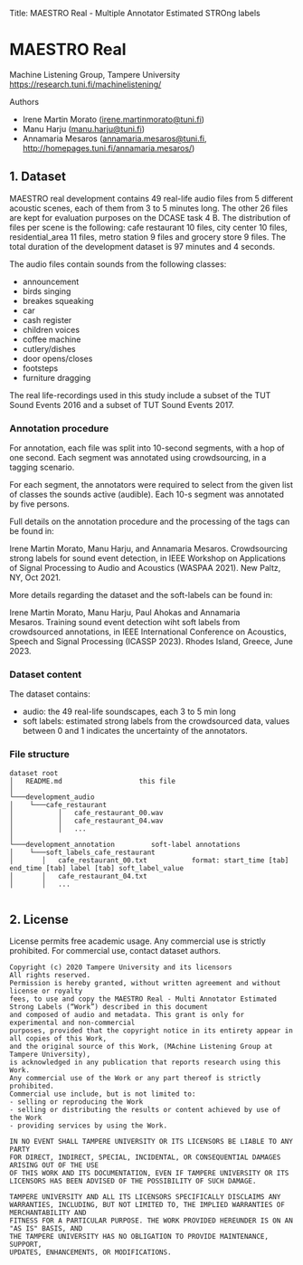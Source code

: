 Title:  MAESTRO Real - Multiple Annotator Estimated STROng labels

# MAESTRO Real

Machine Listening Group, Tampere University <https://research.tuni.fi/machinelistening/>

Authors

- Irene Martin Morato (<irene.martinmorato@tuni.fi>)
- Manu Harju (<manu.harju@tuni.fi>)
- Annamaria Mesaros (<annamaria.mesaros@tuni.fi>, <http://homepages.tuni.fi/annamaria.mesaros/>)

## 1. Dataset

MAESTRO real development contains 49 real-life audio files from 5 different acoustic scenes, each of them from 3 to 5 minutes long. 
The other 26 files are kept for evaluation purposes on the DCASE task 4 B. The distribution of files per scene is the following: 
cafe restaurant 10 files, city center 10 files, residential_area 11 files, metro station 9 files and grocery store 9 files. 
The total duration of the development dataset is 97 minutes and 4 seconds.

The audio files contain sounds from the following classes:

- announcement
- birds singing
- breakes squeaking
- car
- cash register
- children voices
- coffee machine
- cutlery/dishes
- door opens/closes
- footsteps
- furniture dragging


The real life-recordings used in this study include a subset of the TUT Sound Events 2016 and a subset of TUT Sound Events 2017.

### Annotation procedure

For annotation, each file was split into 10-second segments, with a hop of one second. Each segment was annotated using crowdsourcing, in a tagging scenario. 

For each segment, the annotators were required to select from the given list of classes the sounds active (audible).  Each 10-s segment was annotated by five persons. 

Full details on the annotation procedure and the processing of the tags can be found in: 

Irene Martin Morato, Manu Harju, and Annamaria Mesaros. Crowdsourcing strong labels for sound event detection, in IEEE Workshop on Applications of Signal Processing to Audio and Acoustics (WASPAA 2021). New Paltz, NY, Oct 2021. 

More details regarding the dataset and the soft-labels can be found in:

Irene Martin Morato, Manu Harju, Paul Ahokas and Annamaria Mesaros. Training sound event detection wiht soft labels from crowdsourced annotations, in IEEE International Conference on Acoustics, Speech and Signal Processing (ICASSP 2023). Rhodes Island, Greece, June 2023. 

### Dataset content

The dataset contains: 

- audio: the 49 real-life soundscapes, each 3 to 5 min long
- soft labels: estimated strong labels from the crowdsourced data, values between 0 and 1 indicates the uncertainty of the annotators.


### File structure

```
dataset root
│   README.md	                this file
│
└───development_audio
│    └───cafe_restaurant
│           │   cafe_restaurant_00.wav		
│           │   cafe_restaurant_04.wav
│           │   ...
│
└───development_annotation         soft-label annotations 
│    └───soft_labels_cafe_restaurant
│       │   cafe_restaurant_00.txt           format: start_time [tab] end_time [tab] label [tab] soft_label_value
│       │   cafe_restaurant_04.txt
│       │   ...	
    
```


## 2. License

License permits free academic usage. Any commercial use is strictly prohibited. For commercial use, contact dataset authors.


    Copyright (c) 2020 Tampere University and its licensors
    All rights reserved.
    Permission is hereby granted, without written agreement and without license or royalty
    fees, to use and copy the MAESTRO Real - Multi Annotator Estimated Strong Labels (“Work”) described in this document
    and composed of audio and metadata. This grant is only for experimental and non-commercial
    purposes, provided that the copyright notice in its entirety appear in all copies of this Work,
    and the original source of this Work, (MAchine Listening Group at Tampere University),
    is acknowledged in any publication that reports research using this Work.
    Any commercial use of the Work or any part thereof is strictly prohibited.
    Commercial use include, but is not limited to:
    - selling or reproducing the Work
    - selling or distributing the results or content achieved by use of the Work
    - providing services by using the Work.
    
    IN NO EVENT SHALL TAMPERE UNIVERSITY OR ITS LICENSORS BE LIABLE TO ANY PARTY
    FOR DIRECT, INDIRECT, SPECIAL, INCIDENTAL, OR CONSEQUENTIAL DAMAGES ARISING OUT OF THE USE
    OF THIS WORK AND ITS DOCUMENTATION, EVEN IF TAMPERE UNIVERSITY OR ITS
    LICENSORS HAS BEEN ADVISED OF THE POSSIBILITY OF SUCH DAMAGE.
    
    TAMPERE UNIVERSITY AND ALL ITS LICENSORS SPECIFICALLY DISCLAIMS ANY
    WARRANTIES, INCLUDING, BUT NOT LIMITED TO, THE IMPLIED WARRANTIES OF MERCHANTABILITY AND
    FITNESS FOR A PARTICULAR PURPOSE. THE WORK PROVIDED HEREUNDER IS ON AN "AS IS" BASIS, AND
    THE TAMPERE UNIVERSITY HAS NO OBLIGATION TO PROVIDE MAINTENANCE, SUPPORT,
    UPDATES, ENHANCEMENTS, OR MODIFICATIONS.
